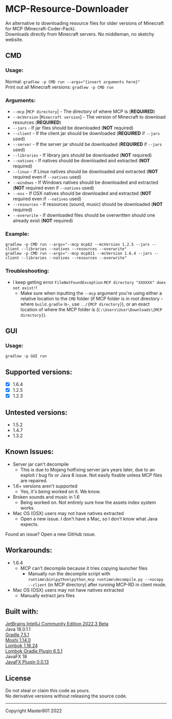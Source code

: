 # MCP-Resource-Downloader
An alternative to downloading resource files for older versions of Minecraft for MCP (Minecraft-Coder-Pack).<br/>
Downloads directly from Minecraft servers. No middleman, no sketchy website.

## CMD

### Usage:
Normal: `gradlew -p CMD run --args="{insert arguments here}"`<br/>
Print out all Minecraft versions: `gradlew -p CMD run`<br/>

### Arguments:
- `--mcp` [`MCP directory`] - The directory of where MCP is (**REQUIRED**)
- `--mcVersion` [`Minecraft version`] - The version of Minecraft to download resources (**REQUIRED**)
- `--jars` - If jar files should be downloaded (**NOT** required)
- `--client` - If the client jar should be downloaded (**REQUIRED** if `--jars` used)
- `--server` - If the server jar should be downloaded (**REQUIRED** if `--jars` used)
- `--libraries` - If library jars should be downloaded (**NOT** required)
- `--natives` - If natives should be downloaded and extracted (**NOT** required)
- `--linux` - If Linux natives should be downloaded and extracted (**NOT** required even if `--natives` used)
- `--windows` - If Windows natives should be downloaded and extracted (**NOT** required even if `--natives` used)
- `--osx` - If OSX natives should be downloaded and extracted (**NOT** required even if `--natives` used)
- `--resources` - If resources (sound, music) should be downloaded (**NOT** required)
- `--overwrite` - If downloaded files should be overwritten should one already exist (**NOT** required)

### Example:
`gradlew -p CMD run --args="--mcp mcp62 --mcVersion 1.2.5 --jars --client --libraries --natives --resources --overwrite"`<br/>
`gradlew -p CMD run --args="--mcp mcp811 --mcVersion 1.6.4 --jars --client --libraries --natives --resources --overwrite"`<br/>

### Troubleshooting:
- I keep getting error `FileNotFoundException` `MCP directory "XXXXXX" does not exist!`!
  - Make sure when inputting the `--mcp` argument you're using either a relative location to the `CMD` folder
  (if MCP folder is in root directory -where `build.gradle` is-, use `../{MCP directory}`),
  or an exact location of where the MCP folder is (`C:\Users\User\Downloads\{MCP directory}`).

## GUI

### Usage:
`gradlew -p GUI run`

## Supported versions:
- [X] 1.6.4
- [X] 1.2.5
- [X] 1.2.3

## Untested versions:
- 1.5.2
- 1.4.7
- 1.3.2


## Known Issues:
- Server jar can't decompile
  - This is due to Mojang hotfixing server jars years later, due to an exploit / bug fix or Java 8 issue. Not easily fixable unless MCP files are repaired.
- 1.6+ versions aren't supported
  - Yes, it's being worked on it. We know.
- Broken sounds and music in 1.6
  - Being worked on. Not entirely sure how the assets index system works.
- Mac OS (OSX) users may not have natives extracted
  - Open a new issue. I don't have a Mac, so I don't know what Java expects.

Found an issue? Open a new GitHub issue.

## Workarounds:
- 1.6.4
  - MCP can't decompile because it tries copying launcher files
    - Manually run the decompile script with
    `runtime\bin\python\python_mcp runtime\decompile.py --nocopy --client`
    (in MCP directory) after running MCP-RD in client mode.
- Mac OS (OSX) users may not have natives extracted
  - Manually extract jars files

## Built with:
[JetBrains IntelliJ Community Edition 2022.3 Beta](https://www.jetbrains.com/idea/)<br/>
Java 18.0.1.1<br/>
[Gradle 7.5.1](https://gradle.org/)<br/>
[Moshi 1.14.0](https://github.com/square/moshi)<br/>
[Lombok 1.18.24](https://projectlombok.org/)<br/>
[Lombok Gradle Plugin 6.5.1](https://plugins.gradle.org/plugin/io.freefair.lombok)<br/>
JavaFX 18<br/>
[JavaFX Plugin 0.0.13](https://plugins.gradle.org/plugin/org.openjfx.javafxplugin)<br/>

## License
Do not steal or claim this code as yours.<br/>
No derivative versions without releasing the source code.

---
Copyright Master801 2022
